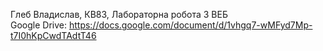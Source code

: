 Глеб Владислав, КВ83, Лабораторна робота 3 ВЕБ <br/>
Google Drive: https://docs.google.com/document/d/1vhgq7-wMFyd7Mp-t7I0hKpCwdTAdtT46